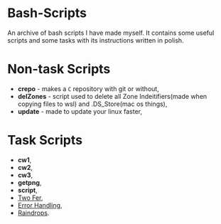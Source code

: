 # Bash-Scripts

An archive of bash scripts I have made myself. It contains some useful scripts and some tasks with its 
instructions written in polish.

# Non-task Scripts
* **crepo** - makes a `C` repository with git or without,
* **delZones** - script used to delete all Zone Indeitifiers(made when copying files to wsl) and .DS_Store(mac os things),
* **update** - made to update your linux faster,
# Task Scripts
* **cw1**,
* **cw2**,
* **cw3**,
* **getpng**,
* **script**,
* [Two Fer](https://exercism.org/tracks/bash/exercises/two-fer),
* [Error Handling](https://exercism.org/tracks/bash/exercises/error-handling),
* [Raindrops](https://exercism.org/tracks/bash/exercises/raindrops).